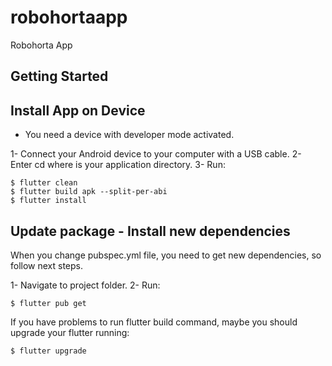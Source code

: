 # robohortaapp

Robohorta App

## Getting Started

## Install App on Device

- You need a device with developer mode activated.

1- Connect your Android device to your computer with a USB cable.
2- Enter cd <app dir> where <app dir> is your application directory.
3- Run:
```shell
$ flutter clean
$ flutter build apk --split-per-abi
$ flutter install
```

## Update package - Install new dependencies

When you change pubspec.yml file, you need to get new dependencies, so follow next steps.

1- Navigate to project folder.
2- Run:
```shell
$ flutter pub get
```

If you have problems to run flutter build command, maybe you should upgrade your flutter running:
```shell
$ flutter upgrade
```